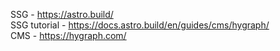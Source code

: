 SSG - https://astro.build/  
SSG tutorial - https://docs.astro.build/en/guides/cms/hygraph/  
CMS - https://hygraph.com/